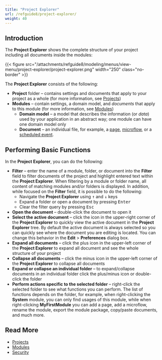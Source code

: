 ```yaml
---
title: "Project Explorer"
url: /refguide8/project-explorer/
weight: 40
---
```


## Introduction

The **Project Explorer** shows the complete structure of your project including all documents inside the modules:

{{< figure src="/attachments/refguide8/modeling/menus/view-menu/project-explorer/project-explorer.png"   width="250"  class="no-border" >}}

The **Project Explorer** consists of the following:

* **Project** folder – contains settings and documents that apply to your project as a whole (for more information, see [Projects](/refguide8/project/))
* **Modules** – contain settings, a domain model, and *documents* that apply to this module (for more information, see [Modules](/refguide8/modules/)) 
    * **Domain model** – a model that describes the information (or *data*) used by your application in an abstract way; one module can have one domain model only 
    * **Document** – an individual file, for example, a [page](/refguide8/pages/), [microflow](/refguide8/microflows/), or a [scheduled event](/refguide8/scheduled-events/). 

## Performing Basic Functions

In the **Project Explorer**, you can do the following:

* **Filter** – enter the name of a module, folder, or document into the **Filter** field to filter documents of the project and highlight entered text within the **Project Explorer**. When filtering by a module or folder name, all content of matching modules and/or folders is displayed. In addition, while focused on the **Filter** field, it is possible to do the following:
    * Navigate the **Project Explorer** using <kbd>↑</kbd> and <kbd>↓</kbd> keys 
    * Expand a folder or open a document by pressing <kbd>Enter</kbd> 
    * Clear the filter query by pressing <kbd>Esc</kbd>
* **Open the document** – double-click the document to open it
* **Select the active document** – click the icon in the upper-right corner of the **Project Explorer** to quickly view the active document in the **Project Explorer** tree. By default the active document is always selected so you can quickly see where the document you are editing is located. You can change this behavior in the **Edit** > **Preferences** dialog box.
* **Expand all documents** – click the plus icon in the upper-left corner of the **Project Explorer** to expand all document and see the whole structure of your project
* **Collapse all documents** – click the minus icon in the upper-left corner of the **Project Explorer** to collapse all documents
* **Expand or collapse an individual folder** – to expand/collapse documents in an individual folder click the plus/minus icon or double-click the folder 
* **Perform actions specific to the selected folder** – right-click the selected folder to see what functions you can perform. The list of functions depends on the folder, for example, when right-clicking the **System** module, you can only find usages of this module, while when right-clicking **MyFirstModule** you can add a page, add a microflow, rename the module, export the module package, copy/paste documents, and much more.

## Read More

* [Projects](/refguide8/project/)
* [Modules](/refguide8/modules/)
* [Security](/refguide8/security/)
